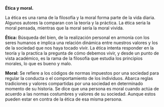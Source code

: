 **Ética y moral.**

La ética es una rama de la filosofía y la moral forma parte de la vida diaria. Algunos
autores la comparan con la teoría y la práctica. La ética seria la moral pensada, mientras
que la moral sería la moral vivida.

**Ética:** Búsqueda del bien, de la realización personal en armonía con los seres humanos e
implica una relación dinámica entre nuestros valores y los de la sociedad que nos haya
tocado vivir.
La ética intenta responder en la teoría y la practica la pregunta de cómo debemos vivir, y
desde un punto de vista académico, es la rama de la filosofía que estudia los principios
morales, lo que es bueno y malo. 

**Moral:** Se refiere a los códigos de normas impuestos por una sociedad para regular la conducta o
el comportamiento de los individuos. Abarca reglas tradiciones y valores compartidas por
una sociedad en determinado momento de su historia.
Se dice que una persona es moral cuando actúa de acuerdo a las normas costumbres y
valores de su sociedad. Aunque estos pueden estar en contra de la ética de esa misma
persona.
